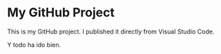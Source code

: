 # My GitHub Project

This is my GitHub project. I published it directly from Visual Studio Code.

Y todo ha ido bien.